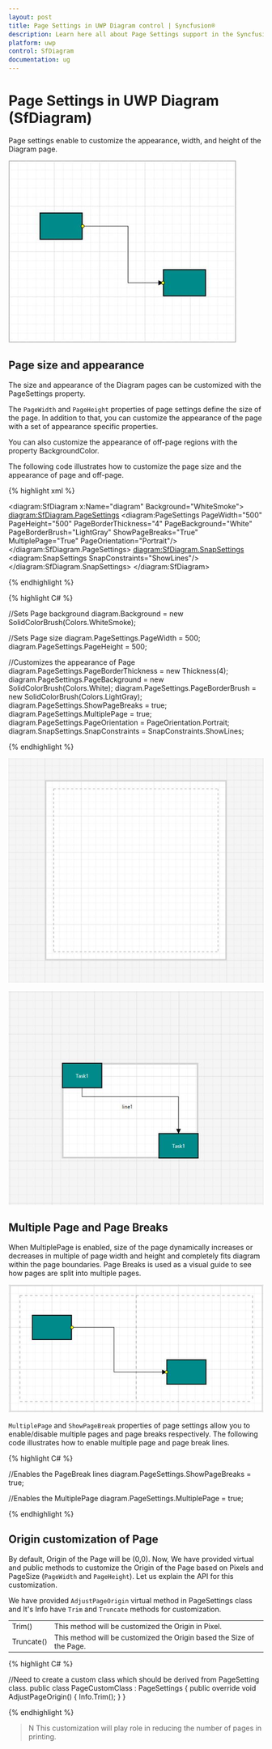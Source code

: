```yaml
---
layout: post
title: Page Settings in UWP Diagram control | Syncfusion®
description: Learn here all about Page Settings support in the Syncfusion® UWP Diagram (SfDiagram) control and more.
platform: uwp
control: SfDiagram
documentation: ug
---
```


# Page Settings in UWP Diagram (SfDiagram)

Page settings enable to customize the appearance, width, and height of the Diagram page.

![UWP SfDiagram customize the page of node](Page-Settings_images/Page-Settings_img1.jpeg)

## Page size and appearance

The size and appearance of the Diagram pages can be customized with the PageSettings property.

The `PageWidth` and `PageHeight` properties of page settings define the size of the page. In addition to that, you can customize the appearance of the page with a set of appearance specific properties. 

You can also customize the appearance of off-page regions with the property BackgroundColor.

The following code illustrates how to customize the page size and the appearance of page and off-page.

{% highlight xml %}

<diagram:SfDiagram x:Name="diagram" Background="WhiteSmoke">
  <diagram:SfDiagram.PageSettings>
    <diagram:PageSettings PageWidth="500" PageHeight="500" 
                          PageBorderThickness="4" PageBackground="White"
                          PageBorderBrush="LightGray" ShowPageBreaks="True"     
                          MultiplePage="True" PageOrientation="Portrait"/>
    </diagram:SfDiagram.PageSettings> 
  <diagram:SfDiagram.SnapSettings>
    <diagram:SnapSettings SnapConstraints="ShowLines"/>
  </diagram:SfDiagram.SnapSettings>
</diagram:SfDiagram>

{% endhighlight %}

{% highlight C# %}

//Sets Page background
diagram.Background = new SolidColorBrush(Colors.WhiteSmoke);

//Sets Page size
diagram.PageSettings.PageWidth = 500;
diagram.PageSettings.PageHeight = 500;

//Customizes the appearance of Page
diagram.PageSettings.PageBorderThickness = new Thickness(4);
diagram.PageSettings.PageBackground = new SolidColorBrush(Colors.White);
diagram.PageSettings.PageBorderBrush = new SolidColorBrush(Colors.LightGray);
diagram.PageSettings.ShowPageBreaks = true;
diagram.PageSettings.MultiplePage = true;
diagram.PageSettings.PageOrientation = PageOrientation.Portrait;
diagram.SnapSettings.SnapConstraints = SnapConstraints.ShowLines;

{% endhighlight %}

![UWP SfDiagram displays border thickness of page](Page-Settings_images/Page-Settings_img2.jpeg)

![UWP SfDiagram displays border thickness page with node](Page-Settings_images/Page-Settings_img3.jpeg)

## Multiple Page and Page Breaks

When MultiplePage is enabled, size of the page dynamically increases or decreases in multiple of page width and height and completely fits diagram within the page boundaries. Page Breaks is used as a visual guide to see how pages are split into multiple pages.

![UWP SfDiagram displays multiple page](Page-Settings_images/Page-Settings_img4.jpeg)

`MultiplePage` and `ShowPageBreak` properties of page settings allow you to enable/disable multiple pages and page breaks respectively. The following code illustrates how to enable multiple page and page break lines.

{% highlight C# %}

//Enables the PageBreak lines
diagram.PageSettings.ShowPageBreaks = true;

//Enables the MultiplePage
diagram.PageSettings.MultiplePage = true;

{% endhighlight %}

## Origin customization of Page

By default, Origin of the Page will be (0,0). Now, We have provided virtual and public methods to customize the Origin of the Page based on Pixels and PageSize (`PageWidth` and `PageHeight`).
Let us explain the API for this customization.

We have provided `AdjustPageOrigin` virtual method in PageSettings class and It's Info have `Trim` and `Truncate` methods for customization.

<table>
<tr>
<td>
Trim()
</td>
<td>
This method will be customized the Origin in Pixel.
</td>
</tr>
<tr>
<td>
Truncate()
</td>
<td>
This method will be customized the Origin based the Size of the Page. 
</td>
</tr>
</table>

{% highlight C# %}

//Need to create a custom class which should be derived from PageSetting class.
public class PageCustomClass : PageSettings
    {
        public override void AdjustPageOrigin()
        {
            Info.Trim();
        }
    }
    
{% endhighlight %}

>N This customization will play role in reducing the number of pages in printing.
